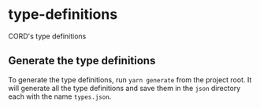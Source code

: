 # type-definitions

CORD's type definitions

## Generate the type definitions

To generate the type definitions, run `yarn generate` from the project root. It will generate all the type definitions and save them in the `json` directory each with the name `types.json`.
